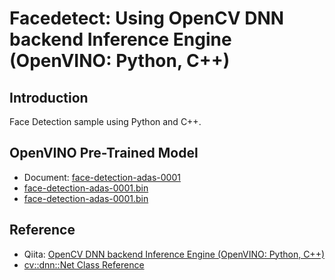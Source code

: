# Facedetect: Using OpenCV DNN backend Inference Engine (OpenVINO: Python, C++)

## Introduction

Face Detection sample using Python and C++.

## OpenVINO Pre-Trained Model

- Document: [face-detection-adas-0001](https://docs.openvinotoolkit.org/2018_R5/_docs_Transportation_object_detection_face_pruned_mobilenet_reduced_ssd_shared_weights_caffe_desc_face_detection_adas_0001.html)
- [face-detection-adas-0001.bin](https://storage.openvinotoolkit.org/repositories/open_model_zoo/2021.2/models_bin/1/face-detection-adas-0001/FP16/face-detection-adas-0001.xml)
- [face-detection-adas-0001.bin](https://storage.openvinotoolkit.org/repositories/open_model_zoo/2021.2/models_bin/1/face-detection-adas-0001/FP16/face-detection-adas-0001.bin)


## Reference

- Qiita: [OpenCV DNN backend Inference Engine (OpenVINO: Python, C++)](https://qiita.com/kose3/items/bb7f4aa0d6a4e4ab26e8)
- [cv::dnn::Net Class Reference](https://docs.opencv.org/3.4/db/d30/classcv_1_1dnn_1_1Net.html)
